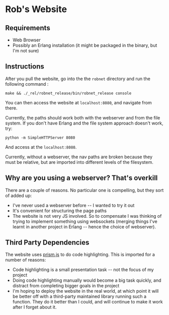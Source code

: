 Rob's Website
=============

Requirements
------------

* Web Browser
* Possibly an Erlang installation (it might be packaged in the binary, but I'm
  not sure)

Instructions
------------

After you pull the website, go into the the `robnet` directory and run the
following command :
    
    make && ./_rel/robnet_release/bin/robnet_release console

You can then access the website at `localhost:8080`, and navigate from there.

Currently, the paths should work both with the webserver and from the
file system. If you don't have Erlang and the file system approach doesn't
work, try:

    python -m SimpleHTTPServer 8080

And access at the `localhost:8080`.

Currently, without a webserver, the nav paths are broken because they must
be relative, but are imported into different levels of the filesystem.

Why are you using a webserver? That's overkill
----------------------------------------------

There are a couple of reasons. No particular one is compelling, but they
sort of added up:

* I've never used a webserver before -- I wanted to try it out
* It's convenient for structuring the page paths
* The website is not very JS involved. So to compensate I was thinking of
  trying to implement something using websockets (merging things I've learnt
  in another project in Erlang -- hence the choice of webserver).

Third Party Dependencies
------------------------

The website uses [prism.js](http://prismjs.com) to do code highlighting. This
is imported for a number of reasons:
* Code highlighting is a small presentation task -- not the focus of my project
* Doing code highlighting manually would become a big task quickly, and distract
  from completing bigger goals in the project
* I'm hoping to deploy the website in the real world, at which point it will be
  better off with a third-party maintained library running such a function. They
  do it better than I could, and will continue to make it work after I forget
  about it.
